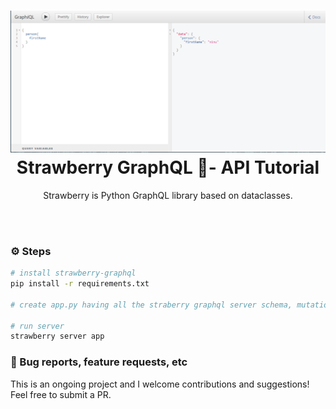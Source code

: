<h1 align="center">
  <img src=".github/first_query.png">
     <!-- height="80"/><br> -->
Strawberry  GraphQL 🍓- API Tutorial
</h1>

<p align="center">
Strawberry is Python GraphQL library based on dataclasses.
</p>

<!-- <p align="center">
  <img src="https://img.shields.io/pypi/pyversions/coderedcms">
  <!-- | -->
 <!-- <img src="https://img.shields.io/pypi/djversions/coderedcms">
  <!-- | -->
<!-- </p> -->

</p>

<br>
<br>

### ⚙️ Steps


```sh
# install strawberry-graphql
pip install -r requirements.txt 

# create app.py having all the straberry graphql server schema, mutations etc.

# run server
strawberry server app

```

### 📄 Bug reports, feature requests, etc

This is an ongoing project and I welcome contributions and suggestions! Feel free to submit a PR.

<!-- tutorial links -->
<!--  https://strawberry.rocks/docs -->
<!-- https://www.youtube.com/watch?v=J9AYhCmKMzo -->
